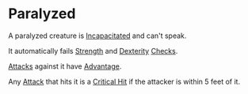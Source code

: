 # Paralyzed

A paralyzed creature is [Incapacitated](Incapacitated.md) and can't speak.

It automatically fails [Strength](../../Player%20Characters/Chosen%20Statistics/Strength.md) and [Dexterity](../../Player%20Characters/Chosen%20Statistics/Dexterity.md) [Checks](../Core%20Procedures/Check.md).

[Attacks](../Combat/Attack.md) against it have [Advantage](../Die%20Rolling%20Mechanics/Advantage.md).

Any [Attack](../Combat/Attack.md) that hits it is a [Critical Hit](../Die%20Rolling%20Mechanics/Critical%20Hit.md) if the attacker is within 5 feet of it.
